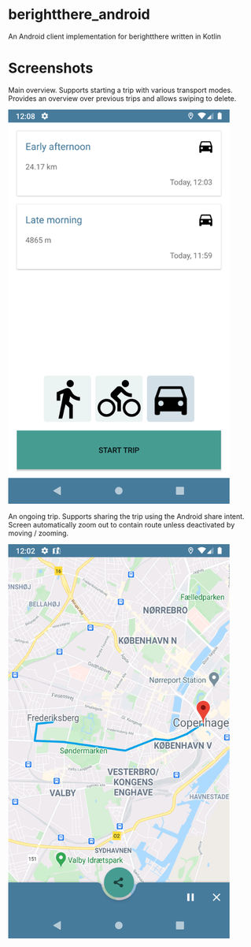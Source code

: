 # berightthere_android
An Android client implementation for berightthere written in Kotlin

# Screenshots
Main overview. Supports starting a trip with various transport modes. Provides an overview over previous trips and allows swiping to delete.

<img alt="Main overview" src="screenshots/main-overview.png" width="450" />

An ongoing trip. Supports sharing the trip using the Android share intent. Screen automatically zoom out to contain route unless deactivated by moving / zooming.

<img alt="Trip ongoing" src="screenshots/trip-ongoing.png" width="450" />
